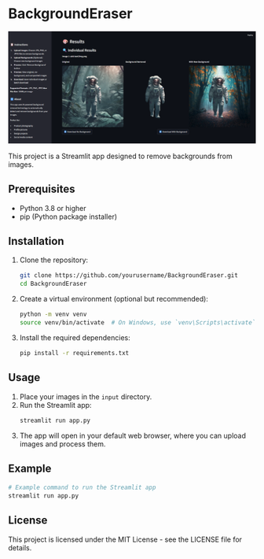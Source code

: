 # BackgroundEraser

![BackgroundEraser Thumbnail](thumbnail.png)

This project is a Streamlit app designed to remove backgrounds from images.

## Prerequisites

- Python 3.8 or higher
- pip (Python package installer)

## Installation

1. Clone the repository:
   ```bash
   git clone https://github.com/yourusername/BackgroundEraser.git
   cd BackgroundEraser
   ```

2. Create a virtual environment (optional but recommended):
   ```bash
   python -m venv venv
   source venv/bin/activate  # On Windows, use `venv\Scripts\activate`
   ```

3. Install the required dependencies:
   ```bash
   pip install -r requirements.txt
   ```

## Usage

1. Place your images in the `input` directory.
2. Run the Streamlit app:
   ```bash
   streamlit run app.py
   ```
3. The app will open in your default web browser, where you can upload images and process them.

## Example

```bash
# Example command to run the Streamlit app
streamlit run app.py
```

## License

This project is licensed under the MIT License - see the LICENSE file for details. 